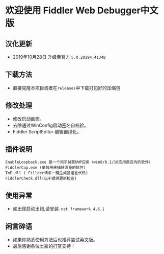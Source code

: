 # 欢迎使用 Fiddler Web Debugger中文版
## 汉化更新
 + 2019年10月28日 升级至官方 `5.0.20194.41348`
## 下载方法
 + 直接克隆本项目或者在`releases`中下载打包好的压缩包
## 修改处理
 + 修改启动画面。
 + 去除通过WinConfig启动签名自校验。
 + Fiddler ScriptEditor 编辑器绿化。
## 插件说明
~~~
EnableLoopback.exe 是一个用于捕获UWP应用（win8/8.1/10应用商店内的软件）
FiddlerCap.exe (单独用来捕获流量的软件)
ToE.dll ( Fillder请求一键生成易语言代码)
FiddlerCheck.dll(已不提供更新检查)
 ~~~
## 使用异常
+ 如出现启动出错,请安装`.net framework 4.6.1`
## 闲言碎语
+ 如果你熟悉使用方法后也推荐尝试英文版。
+ 最后感谢各位土豪的打赏支持！